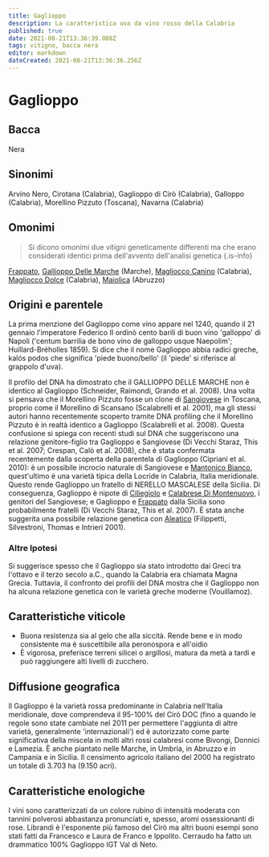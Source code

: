 ```yaml
---
title: Gaglioppo
description: La caratteristica uva da vino rosso della Calabria
published: true
date: 2021-08-21T13:36:39.088Z
tags: vitigno, bacca nera
editor: markdown
dateCreated: 2021-08-21T13:36:36.256Z
---
```


# Gaglioppo

## Bacca
Nera
## Sinonimi
Arvino Nero, Cirotana (Calabria), Gaglioppo di Cirò (Calabria), Galloppo (Calabria), Morellino Pizzuto (Toscana), Navarna (Calabria)

## Omonimi
> Si dicono omonimi due vitigni geneticamente differenti ma che erano considerati identici prima dell'avvento dell'analisi genetica
{.is-info}

[Frappato](/vitigni/bacca-nera/frappato), [Gallioppo Delle Marche](/vitigni/Italia/bacca-nera/gaglioppo-delle-marche) (Marche), [Magliocco Canino](/vitigni/bacca-nera/magliocco-canino) (Calabria), [Magliocco Dolce](/vitigni/bacca-nera/magliocco-dolce) (Calabria), [Maiolica](/vitigni/bacca-nera/maiolica) (Abruzzo)

## Origini e parentele
La prima menzione del Gaglioppo come vino appare nel 1240, quando il 21 gennaio l'imperatore Federico II ordinò cento barili di buon vino 'galloppo' di Napoli ('centum barrilia de bono vino de galloppo usque Naepolim'; Huillard-Bréholles 1859). Si dice che il nome Gaglioppo abbia radici greche, kalós podos che significa 'piede buono/bello' (il 'piede' si riferisce al grappolo d'uva).

Il profilo del DNA ha dimostrato che il GALLIOPPO DELLE MARCHE non è identico al Gaglioppo (Schneider, Raimondi, Grando et al. 2008). Una volta si pensava che il Morellino Pizzuto fosse un clone di [Sangiovese](/vitigni/Italia/bacca-nera/sangiovese) in Toscana, proprio come il Morellino di Scansano (Scalabrelli et al. 2001), ma gli stessi autori hanno recentemente scoperto tramite DNA profiling che il Morellino Pizzuto è in realtà identico a Gaglioppo (Scalabrelli et al. 2008). Questa confusione si spiega con recenti studi sul DNA che suggeriscono una relazione genitore-figlio tra Gaglioppo e Sangiovese (Di Vecchi Staraz, This et al. 2007; Crespan, Calò et al. 2008), che è stata confermata recentemente dalla scoperta della parentela di Gaglioppo (Cipriani et al. 2010): è un possibile incrocio naturale di Sangiovese e [Mantonico Bianco](/vitigni/bacca-bianca/mantonico-bianco), quest'ultimo è una varietà tipica della Locride in Calabria, Italia meridionale. Questo rende Gaglioppo un fratello di NERELLO MASCALESE della Sicilia. Di conseguenza, Gaglioppo è nipote di [Ciliegiolo](/vitigni/bacca-nera/ciliegiolo) e [Calabrese Di Montenuovo](/vitigni/bacca-nera/calabrese-di-montenuovo), i genitori del Sangiovese; e Gaglioppo e [Frappato](/vitigni/bacca-nera/frappato) dalla Sicilia sono probabilmente fratelli (Di Vecchi Staraz, This et al. 2007). È stata anche suggerita una possibile relazione genetica con [Aleatico](/vitigni/bacca-nera/aleatico) (Filippetti, Silvestroni, Thomas e Intrieri 2001).

### Altre Ipotesi

Si suggerisce spesso che il Gaglioppo sia stato introdotto dai Greci tra l'ottavo e il terzo secolo a.C., quando la Calabria era chiamata Magna Grecia. Tuttavia, il confronto dei profili del DNA mostra che il Gaglioppo non ha alcuna relazione genetica con le varietà greche moderne (Vouillamoz).

## Caratteristiche viticole
- Buona resistenza sia al gelo che alla siccità. Rende bene e in modo consistente ma è suscettibile alla peronospora e all'oidio 
- È vigorosa, preferisce terreni silicei o argillosi, matura da metà a tardi e può raggiungere alti livelli di zucchero.

## Diffusione geografica
Il Gaglioppo è la varietà rossa predominante in Calabria nell'Italia meridionale, dove comprendeva il 95-100% del Cirò DOC (fino a quando le regole sono state cambiate nel 2011 per permettere l'aggiunta di altre varietà, generalmente 'internazionali') ed è autorizzato come parte significativa della miscela in molti altri rossi calabresi come Bivongi, Donnici e Lamezia. È anche piantato nelle Marche, in Umbria, in Abruzzo e in Campania e in Sicilia. Il censimento agricolo italiano del 2000 ha registrato un totale di 3.703 ha (9.150 acri).

## Caratteristiche enologiche
I vini sono caratterizzati da un colore rubino di intensità moderata con tannini polverosi abbastanza pronunciati e, spesso, aromi ossessionanti di rose. Librandi è l'esponente più famoso del Cirò ma altri buoni esempi sono stati fatti da Francesco e Laura de Franco e Ippolito. Cerraudo ha fatto un drammatico 100% Gaglioppo IGT Val di Neto.